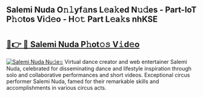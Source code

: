 ## Salemi Nuda O𝚗𝚕yf𝚊ns L𝚎a𝚔ed N𝚞𝚍es - Part-IoT P𝚑𝚘tos Vi𝚍𝚎o - H𝚘𝚝 Part L𝚎a𝚔s nhKSE

# <h2><a href="http://kf0li07.oniu.top/?m=Salemi+Nuda">🔗👉 🔴 Salemi Nuda P𝚑ot𝚘𝚜 V𝚒d𝚎o</a></h2>

[![Salemi Nuda Nu𝚍e𝚜](https://i.imgur.com/0qMVB7G.gif)](http://kf0li07.oniu.top/?m=Salemi+Nuda)
Virtual dance creator and web entertainer Salemi Nuda, celebrated for disseminating dance and lifestyle inspiration through solo and collaborative performances and short videos. Exceptional circus performer Salemi Nuda, famed for their remarkable skills and accomplishments in various circus acts.  
